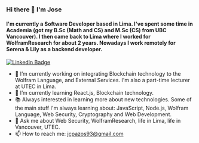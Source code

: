 ### Hi there 👋 I'm Jose

<!--
**jcpazos/jcpazos** is a ✨ _special_ ✨ repository because its `README.md` (this file) appears on your GitHub profile.

Here are some ideas to get you started:
-->
#### I'm currently a Software Developer based in Lima. I've spent some time in Academia (got my B.Sc (Math and CS) and M.Sc (CS) from UBC Vancouver). I then came back to Lima where I worked for WolframResearch for about 2 years. Nowadays I work remotely for Serena & Lily as a backend developer.

[![Linkedin Badge](https://img.shields.io/badge/-jcpazos-blue?style=flat-square&logo=Linkedin&logoColor=white&link=https://www.linkedin.com/in/jose-carlos-pazos/)](https://www.linkedin.com/in/jose-carlos-pazos/)

- 🔭 I’m currently working on integrating Blockchain technology to the Wolfram Language, and External Services. I'm also a part-time lecturer at UTEC in Lima.
- 🌱 I’m currently learning React.js, Blockchain technology.
- 📚 Always interested in learning more about new technologies. Some of the main stuff I'm always learning about: JavaScript, Node.js, Wolfram Language, Web Security, Cryptography and Web Development.
- 💬 Ask me about Web Security, WolframResearch, life in Lima, life in Vancouver, UTEC.
- 📫 How to reach me: jcpazos93@gmail.com 
 

